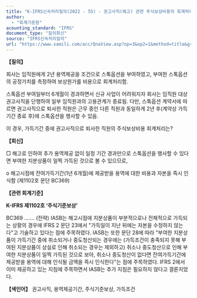 ```yaml
---
title: "K-IFRS신속처리질의(2022 - 55) - 권고사직(해고) 관련 주식보상비용의 회계처리"
author:
  - "회계기준원"
acounting_standard: "IFRS"
document_type: "질의회신"
source: "IFRS신속처리질의"
url: "https://www.samili.com/acc/QnaView.asp?op=3&op2=1&method=title&group=2124-15;1&orgcode=3&searchword=&page=10&code=K%2DIFRS%EC%8B%A0%EC%86%8D%EC%B2%98%EB%A6%AC%EC%A7%88%EC%9D%98%2D55%3A20220831"
---
```

**【질의】**

  

회사는 임직원에게 2년 용역제공을 조건으로 스톡옵션을 부여하였고, 부여한 스톡옵션의 공정가치를 측정하여 보상원가를 비용으로 회계처리함.

  

스톡옵션 부여일부터 6개월이 경과하면서 신규 사업이 어려워지자 회사는 임직원 대상 권고사직을 단행하여 일부 임직원과의 고용관계가 종료됨. 다만, 스톡옵션 계약서에 따르면 권고사직으로 퇴사한 직원은 근무 중인 다른 직원과 동일하게 2년 후(계약상 가득기간 종료 후)에 스톡옵션을 행사할 수 있음.

  

이 경우, 가득기간 중에 권고사직으로 퇴사한 직원의 주식보상비용 회계처리는?

  
  

**【회신】**

  

□ 해고로 인하여 추가 용역제공 없이 일정 기간 경과만으로 스톡옵션을 행사할 수 있다면 부여한 지분상품이 일찍 가득된 것으로 볼 수 있으므로,

  

o 해고시점에 잔여가득기간(1년 6개월)에 제공받을 용역에 대한 비용과 자본을 즉시 인식함 (제1102호 문단 BC369)

  
  

**【관련 회계기준】**

  

**K-IFRS 제1102호 ‘주식기준보상’**

  

BC369 ……. (전략) IASB는 해고시점에 지분상품이 부분적으로나 전체적으로 가득되는 상황의 경우에 IFRS 2 문단 23에서 "가득일이 지난 뒤에는 자본을 수정하지 않는다"고 기술하고 있다는 점에 주목하였다. IASB는 또한 문단 28에 따라 "부여한 지분상품이 가득기간 중에 취소되거나 중도청산되는 경우에는 (가득조건이 충족되지 못해 부여된 지분상품이 상실로 인해 취소되는 경우는 제외하고) 취소나 중도청산으로 인해 부여한 지분상품이 일찍 가득된 것으로 보아, 취소나 중도청산이 없다면 잔여가득기간에 제공받을 용역에 대해 인식될 금액을 즉시 인식한다"는 점에 주목하였다. IFRS 2에서 이미 제공하고 있는 지침에 주목하면서 IASB는 추가 지침은 필요하지 않다고 결론지었다.

  
  

**【색인어】** 권고사직, 용역제공기간, 주식기준보상, 가득조건
